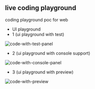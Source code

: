 ## live coding playground
coding playground poc for web

- UI playground
- 1 (ui playground with test)

![code-with-test-panel](https://user-images.githubusercontent.com/34053594/204327206-45261346-8cc4-4d15-b479-319c034f2c7f.png)

- 2 (ui playground with console support)

![code-with-console-panel](https://user-images.githubusercontent.com/34053594/204327234-97476c2a-5735-452c-949f-31633d5d16c9.png)

- 3 (ui playground with preview)

![code-with-preview](https://user-images.githubusercontent.com/34053594/204327259-dc9bca01-ee07-484e-8982-6527d4b86794.png)
